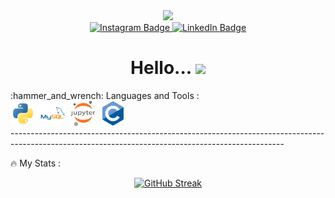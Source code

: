 <div id="header" align="center">
  <img src="https://media.giphy.com/media/sVzpTO45RCoMB1HRnt/giphy.gif" width="150"/>
</div>
<div id="badges" align="center">
  <a href="https://www.instagram.com/himadri_prakash/">
    <img src="https://img.shields.io/badge/Instagram-purple?style=for-the-badge&logo=Instagram&logoColor=white" alt="Instagram Badge"/>
  </a>
  <a href="https://www.linkedin.com/in/himadri-prakash-0a48081b8">
    <img src="https://img.shields.io/badge/LinkedIn-blue?style=for-the-badge&logo=linkedin&logoColor=white" alt="LinkedIn Badge"/>
  </a>
</div>
<h1 align="center">
  Hello...
  <img src="https://media.giphy.com/media/3owyplYLWlGFQk9mF2/giphy.gif" width="50px"/>
</h1>
:hammer_and_wrench: Languages and Tools :

<div>
  <img src="https://github.com/devicons/devicon/blob/master/icons/python/python-original.svg" title="Python" alt="Python" width="40" height="40"/>&nbsp;
  <img src="https://github.com/devicons/devicon/blob/master/icons/mysql/mysql-original-wordmark.svg" title="MySQL" alt="MySQL" width="40" height="40"/>&nbsp;
  <img src="https://github.com/devicons/devicon/blob/master/icons/jupyter/jupyter-original-wordmark.svg" title="Jupyter" alt="Jupyter" width="40" height="40"/>&nbsp;
  <img src="https://github.com/devicons/devicon/blob/master/icons/c/c-original.svg" title="C" alt="C" width="40" height="40"/>&nbsp;
</div>
--------------------------------------------------------------------------------------------------------------------------------------------------

:fire: My Stats :
<div align="center">
  
  
[![GitHub Streak](https://github-readme-streak-stats.herokuapp.com?user=HimadriPrakash&theme=blue-green&hide_border=true&border_radius=4.6&date_format=j%20M%5B%20Y%5D)](https://git.io/streak-stats)
  </div>
  
